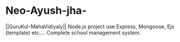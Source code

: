 ﻿# Neo-Ayush-jha-
||GuruKul-MahaVidiyaly||
Node.js project use Express, Mongoose, Ejs (template) etc....
Complete school management system.
